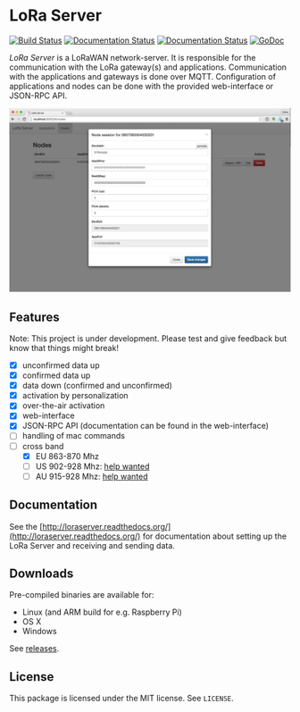 # LoRa Server

[![Build Status](https://travis-ci.org/brocaar/loraserver.svg?branch=master)](https://travis-ci.org/brocaar/loraserver)
[![Documentation Status](https://readthedocs.org/projects/loraserver/badge/?version=latest)](http://loraserver.readthedocs.org/en/latest/?badge=latest)
[![Documentation Status](https://readthedocs.org/projects/loraserver/badge/?version=stable)](http://loraserver.readthedocs.org/en/stable/?badge=stable)
[![GoDoc](https://godoc.org/github.com/brocaar/loraserver?status.svg)](https://godoc.org/github.com/brocaar/loraserver)

*LoRa Server* is a LoRaWAN network-server. It is responsible for the
communication with the LoRa gateway(s) and applications. Communication
with the applications and gateways is done over MQTT. Configuration of
applications and nodes can be done with the provided web-interface or JSON-RPC API.

![web-interface](docs/img/webinterface.jpg)

## Features

Note: This project is under development. Please test and give feedback but know that things might break! 

- [x] unconfirmed data up
- [x] confirmed data up
- [x] data down (confirmed and unconfirmed)
- [x] activation by personalization
- [x] over-the-air activation
- [x] web-interface
- [x] JSON-RPC API (documentation can be found in the web-interface)
- [ ] handling of mac commands
- [ ] cross band
  - [x] EU 863-870 Mhz
  - [ ] US 902-928 Mhz: [help wanted](https://github.com/brocaar/loraserver/issues/9)
  - [ ] AU 915-928 Mhz: [help wanted](https://github.com/brocaar/loraserver/issues/10)

## Documentation

See the [http://loraserver.readthedocs.org/](http://loraserver.readthedocs.org/)
for documentation about setting up the LoRa Server and receiving and sending
data.

## Downloads

Pre-compiled binaries are available for:

* Linux (and ARM build for e.g. Raspberry Pi)
* OS X
* Windows

See [releases](https://github.com/brocaar/loraserver/releases).

## License

This package is licensed under the MIT license. See ``LICENSE``.
